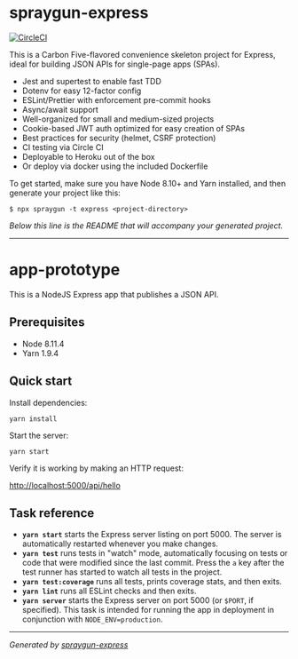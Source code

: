 # spraygun-express

[![CircleCI](https://circleci.com/gh/carbonfive/spraygun-express/tree/master.svg?style=svg)](https://circleci.com/gh/carbonfive/spraygun-express/tree/master)

This is a Carbon Five-flavored convenience skeleton project for Express, ideal for building JSON APIs for single-page apps (SPAs).

- Jest and supertest to enable fast TDD
- Dotenv for easy 12-factor config
- ESLint/Prettier with enforcement pre-commit hooks
- Async/await support
- Well-organized for small and medium-sized projects
- Cookie-based JWT auth optimized for easy creation of SPAs
- Best practices for security (helmet, CSRF protection)
- CI testing via Circle CI
- Deployable to Heroku out of the box
- Or deploy via docker using the included Dockerfile

To get started, make sure you have Node 8.10+ and Yarn installed, and then generate your project like this:

```
$ npx spraygun -t express <project-directory>
```

_Below this line is the README that will accompany your generated project._

---

<!-- END SPRAYGUN BANNER -->

# app-prototype

This is a NodeJS Express app that publishes a JSON API.

## Prerequisites

- Node 8.11.4
- Yarn 1.9.4

## Quick start

Install dependencies:

```
yarn install
```

Start the server:

```
yarn start
```

Verify it is working by making an HTTP request:

<http://localhost:5000/api/hello>

## Task reference

- **`yarn start`** starts the Express server listing on port 5000. The server is automatically restarted whenever you make changes.
- **`yarn test`** runs tests in "watch" mode, automatically focusing on tests or code that were modified since the last commit. Press the `a` key after the test runner has started to watch all tests in the project.
- **`yarn test:coverage`** runs all tests, prints coverage stats, and then exits.
- **`yarn lint`** runs all ESLint checks and then exits.
- **`yarn server`** starts the Express server on port 5000 (or `$PORT`, if specified). This task is intended for running the app in deployment in conjunction with `NODE_ENV=production`.

---

_Generated by [spraygun-express](https://github.com/carbonfive/spraygun-express)_

